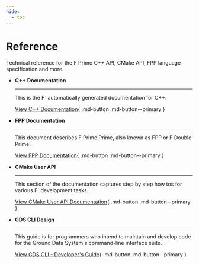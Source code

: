 ```yaml
---
hide:
  - toc
---
```


# Reference

Technical reference for the F Prime C++ API, CMake API, FPP language specification and more.


<div class="grid cards" markdown>

-   <span class="card-title">__C++ Documentation__</span>

    ---

    This is the F´ automatically generated documentation for C++.

    [View C++ Documentation](./api/c++/html/index.html){ .md-button .md-button--primary }

-   <span class="card-title">__FPP Documentation__</span>

    ---

    This document describes F Prime Prime, also known as FPP or F Double Prime.

    [View FPP Documentation](fpp-user-guide.md){ .md-button .md-button--primary }

-   <span class="card-title">__CMake User API__</span>

    ---

    This section of the documentation captures step by step how tos for various F´ development tasks.

    [View CMake User API Documentation](../user-manual/cmake/cmake-api.md){ .md-button .md-button--primary }

-   <span class="card-title">__GDS CLI Design__</span>

    ---

    This guide is for programmers who intend to maintain and develop code for the Ground Data System's command-line interface suite.

    [View GDS CLI - Developer's Guide](gds-cli-dev.md){ .md-button .md-button--primary }


</div>
